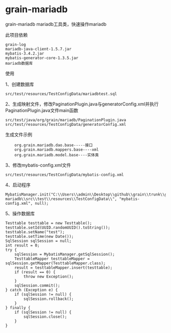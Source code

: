 # grain-mariadb

grain-mariadb mariadb工具类，快速操作mariadb


此项目依赖

	grain-log
	mariadb-java-client-1.5.7.jar
	mybatis-3.4.2.jar
	mybatis-generator-core-1.3.5.jar
	mariadb数据库

使用


1、创建数据库

	src/test/resources/TestConfigData/mariadbtest.sql

2、生成映射文件，修改PaginationPlugin.java与generatorConfig.xml并执行PaginationPlugin.java文件main函数

	src/test/java/org/grain/mariadb/PaginationPlugin.java
	src/test/resources/TestConfigData/generatorConfig.xml
	
生成文件示例

		org.grain.mariadb.dao.base-----接口
		org.grain.mariadb.mappers.base----xml
		org.grain.mariadb.model.base----实体类
	
3、修改mybatis-config.xml文件

	src/test/resources/TestConfigData/mybatis-config.xml
	
4、启动程序

	MybatisManager.init("C:\\Users\\admin\\Desktop\\github\\grain\\trunk\\grain-mariadb\\src\\test\\resources\\TestConfigData\\", "mybatis-config.xml", null);
	
5、操作数据库

	Testtable testtable = new Testtable();
	testtable.setId(UUID.randomUUID().toString());
	testtable.setName("test");
	testtable.setTime(new Date());
	SqlSession sqlSession = null;
	int result = 0;
	try {
		sqlSession = MybatisManager.getSqlSession();
		TesttableMapper testtableMapper = sqlSession.getMapper(TesttableMapper.class);
		result = testtableMapper.insert(testtable);
		if (result == 0) {
			throw new Exception();
		}
		sqlSession.commit();
	} catch (Exception e) {
		if (sqlSession != null) {
			sqlSession.rollback();
		}
	} finally {
		if (sqlSession != null) {
			sqlSession.close();
		}
	}
	

	